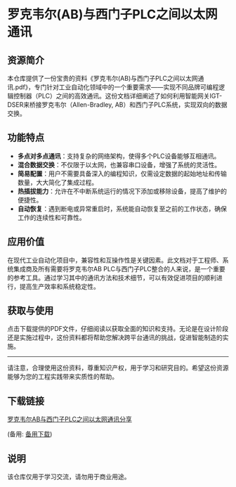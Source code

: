 # 罗克韦尔(AB)与西门子PLC之间以太网通讯

## 资源简介
本仓库提供了一份宝贵的资料《罗克韦尔(AB)与西门子PLC之间以太网通讯.pdf》，专门针对工业自动化领域中的一个重要需求——实现不同品牌可编程逻辑控制器（PLC）之间的高效通讯。这份文档详细阐述了如何利用智能网关IGT-DSER来桥接罗克韦尔（Allen-Bradley, AB）和西门子PLC系统，实现双向的数据交换。

## 功能特点
- **多点对多点通讯**：支持复杂的网络架构，使得多个PLC设备能够互相通讯。
- **混合数据交换**：不仅限于以太网，也兼容串口设备，增强了系统的灵活性。
- **简易配置**：用户不需要具备深入的编程知识，仅需设定数据的起始地址和传输数量，大大简化了集成过程。
- **热插拔能力**：允许在不中断系统运行的情况下添加或移除设备，提高了维护的便捷性。
- **自动恢复**：遇到断电或异常重启时，系统能自动恢复至之前的工作状态，确保工作的连续性和可靠性。

## 应用价值
在现代工业自动化项目中，兼容性和互操作性是关键因素。此文档对于工程师、系统集成商及所有需要将罗克韦尔AB PLC与西门子PLC整合的人来说，是一个重要的参考工具。通过学习其中的通讯方法和技术细节，可以有效促进项目的顺利进行，提高生产效率和系统稳定性。

## 获取与使用
点击下载提供的PDF文件，仔细阅读以获取全面的知识和支持。无论是在设计阶段还是实施过程中，这份资料都将帮助您解决跨平台通讯的挑战，促进智能制造的实施。

---

请注意，合理使用这份资料，尊重知识产权，用于学习和研究目的。希望这份资源能够为您的工程实践带来实质性的帮助。

## 下载链接
[罗克韦尔AB与西门子PLC之间以太网通讯分享](https://pan.quark.cn/s/f48e7e4fa628) 

(备用: [备用下载](https://pan.baidu.com/s/19oKNGaHrsZGa22tyfk1Vtg?pwd=1234))

## 说明

该仓库仅用于学习交流，请勿用于商业用途。
